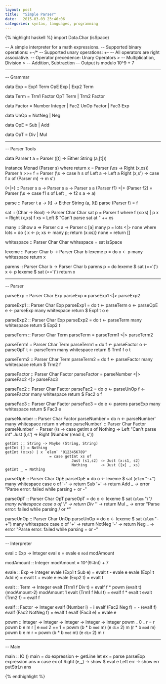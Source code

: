 ```yaml
---
layout: post
title:  "Simple Parser"
date:   2015-03-03 23:46:06
categories: syntax, languages, programming
---
```


{% highlight haskell %}
import Data.Char (isSpace)

-- A simple interpreter for a math expressions.
-- Supported binary operations: +-/*
-- Supported unary operations: +-
-- All operators are right associative.
-- Operator precedence: Unary Operators > 
--                      Multiplication, Division > 
--                      Addition, Subtraction
-- Output is modulo 10^9 + 7

--------------------------------------------------------------------------------
--  Grammar

data Exp = 
    Exp1 Term OpE Exp
  | Exp2 Term

data Term = 
    Trm1 Factor OpT Term
  | Trm2 Factor

data Factor = 
    Number Integer
  | Fac2 UnOp Factor
  | Fac3 Exp

data UnOp = 
    NotNeg 
  | Neg

data OpE = 
    Sub
  | Add

data OpT = 
    Div 
  | Mul


--------------------------------------------------------------------------------
--  Parser Tools

data Parser t a = Parser ([t] -> Either String (a,[t]))

instance Monad (Parser s) where
    return x = Parser (\xs -> Right (x,xs))
    Parser h >>= f = Parser (\s -> case h s of
                                    Left a -> Left a
                                    Right (x,s') -> case f x of
                                                     (Parser m) -> m s')

(<|>)                      :: Parser s a -> Parser s a -> Parser s a
(Parser f1) <|> (Parser f2) =  Parser (\s -> case f1 s of
                                            Left _ -> f2 s
                                            a -> a)

parse           :: Parser t a -> [t] -> Either String (a, [t])
parse (Parser f) = f

sat  :: (Char -> Bool) -> Parser Char Char
sat p = Parser f
  where f (x:xs) | p x = Right (x,xs)
        f xs = Left $ "Can't parse sat at " ++ xs

many  :: Show a => Parser c a -> Parser c [a]
many p = lots <|> none
  where lots = do { x <- p; xs <- many p; return (x:xs)}
        none = return []

whitespace :: Parser Char Char
whitespace  = sat isSpace

lexeme  :: Parser Char b -> Parser Char b
lexeme p = do 
    x <- p 
    many whitespace
    return x

parens  :: Parser Char b -> Parser Char b
parens p = do 
    lexeme $ sat (=='(')
    x <- p 
    lexeme $ sat (==')')
    return x


--------------------------------------------------------------------------------
--  Parser

parseExp :: Parser Char Exp
parseExp = parseExp1 
       <|> parseExp2

parseExp1 :: Parser Char Exp
parseExp1  = do
    t <- parseTerm
    o <- parseOpE
    e <- parseExp
    many whitespace
    return $ Exp1 t o e

parseExp2 :: Parser Char Exp
parseExp2  = do 
    t <- parseTerm
    many whitespace
    return $ Exp2 t

parseTerm :: Parser Char Term
parseTerm  = parseTerm1 
        <|> parseTerm2

parseTerm1 :: Parser Char Term
parseTerm1  = do
    f <- parseFactor
    o <- parseOpT
    t <- parseTerm
    many whitespace
    return $ Trm1 f o t

parseTerm2 :: Parser Char Term
parseTerm2  = do
    f <- parseFactor
    many whitespace
    return $ Trm2 f

parseFactor :: Parser Char Factor
parseFactor  = parseNumber 
           <|> parseFac2 
           <|> parseFac3

parseFac2 :: Parser Char Factor
parseFac2  = do
    o <- parseUnOp
    f <- parseFactor
    many whitespace
    return $ Fac2 o f

parseFac3 :: Parser Char Factor
parseFac3  = do
    e <- parens parseExp
    many whitespace
    return $ Fac3 e

parseNumber :: Parser Char Factor
parseNumber  = do
    n <- parseNumber'
    many whitespace
    return n
  where
    parseNumber' :: Parser Char Factor
    parseNumber'  = Parser (\s -> case getInt s of
                                Nothing -> Left "Can't parse int"
                                Just (i,s') -> Right (Number (read i), s'))

    getInt :: String -> Maybe (String, String)
    getInt [] = Nothing
    getInt (x:xs) | x `elem` "0123456789" 
                        = case getInt xs of
                                  Just (s1,s2) -> Just (x:s1, s2)
                                  Nothing      -> Just ([x] , xs)
    getInt _ = Nothing

parseOpE :: Parser Char OpE
parseOpE  = do
    o <- lexeme $ sat (`elem` "-+")
    many whitespace
    case o of
      '-' -> return Sub
      '+' -> return Add
      _   -> error "Parse error: failed while parsing + or -"
        
parseOpT :: Parser Char OpT
parseOpT  = do
    o <- lexeme $ sat (`elem` "/*")
    many whitespace
    case o of
      '/' -> return Div
      '*' -> return Mul
      _   -> error "Parse error: failed while parsing / or *"
        
parseUnOp :: Parser Char UnOp
parseUnOp  = do
    o <- lexeme $ sat (`elem` "-+")
    many whitespace
    case o of
      '+' -> return NotNeg
      '-' -> return Neg
      _   -> error "Parse error: failed while parsing + or -"


--------------------------------------------------------------------------------
--  Interpreter

eval  :: Exp -> Integer
eval e = evale e `mod` modAmount

modAmount :: Integer
modAmount  = 10^(9::Int) + 7

evale               :: Exp -> Integer
evale (Exp1 t Sub e) = evalt t - evale e
evale (Exp1 t Add e) = evalt t + evale e 
evale (Exp2 t)       = evalt t

evalt               :: Term -> Integer
evalt (Trm1 f Div t) = evalf f * powm (evalt t) (modAmount-2) modAmount 1
evalt (Trm1 f Mul t) = evalf f * evalt t
evalt (Trm2 f)       = evalf f

evalf                :: Factor -> Integer
evalf (Number i)      = i
evalf (Fac2 Neg f)    = - (evalf f)
evalf (Fac2 NotNeg f) = evalf f
evalf (Fac3 e)        = evale e

powm                  :: Integer -> Integer -> Integer -> Integer -> Integer
powm _ 0 _ r           = r
powm b e m r 
      | e `mod` 2 == 1 = powm (b * b `mod` m) (e `div` 2) m (r * b `mod` m)
powm b e m r           = powm (b * b `mod` m) (e `div` 2) m r


--------------------------------------------------------------------------------
--  Main

main :: IO ()
main = do
    expression <- getLine
    let ex = parse parseExp expression
        ans = case ex of
            Right (e,_) -> show $ eval e
            Left err -> show err
    putStrLn ans

{% endhighlight %}
